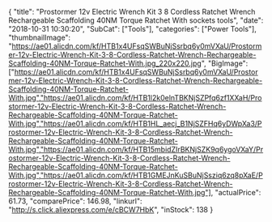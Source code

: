 {
	"title": "Prostormer 12v Electric Wrench Kit 3 8 Cordless Ratchet Wrench Rechargeable Scaffolding 40NM Torque Ratchet With sockets tools",
	"date": "2018-10-31 10:30:20",
	"SubCat": ["Tools"],
	"categories": ["Power Tools"],
	"thumbnailImage": "https://ae01.alicdn.com/kf/HTB1x4UFsqSWBuNjSsrbq6y0mVXaU/Prostormer-12v-Electric-Wrench-Kit-3-8-Cordless-Ratchet-Wrench-Rechargeable-Scaffolding-40NM-Torque-Ratchet-With.jpg_220x220.jpg",
	"BigImage": ["https://ae01.alicdn.com/kf/HTB1x4UFsqSWBuNjSsrbq6y0mVXaU/Prostormer-12v-Electric-Wrench-Kit-3-8-Cordless-Ratchet-Wrench-Rechargeable-Scaffolding-40NM-Torque-Ratchet-With.jpg","https://ae01.alicdn.com/kf/HTB1l2k0elnTBKNjSZPfq6zf1XXaH/Prostormer-12v-Electric-Wrench-Kit-3-8-Cordless-Ratchet-Wrench-Rechargeable-Scaffolding-40NM-Torque-Ratchet-With.jpg","https://ae01.alicdn.com/kf/HTB1HL_aecj_B1NjSZFHq6yDWpXa3/Prostormer-12v-Electric-Wrench-Kit-3-8-Cordless-Ratchet-Wrench-Rechargeable-Scaffolding-40NM-Torque-Ratchet-With.jpg","https://ae01.alicdn.com/kf/HTB15mbidZIrBKNjSZK9q6ygoVXaY/Prostormer-12v-Electric-Wrench-Kit-3-8-Cordless-Ratchet-Wrench-Rechargeable-Scaffolding-40NM-Torque-Ratchet-With.jpg","https://ae01.alicdn.com/kf/HTB1GMEJnKuSBuNjSsziq6zq8pXaE/Prostormer-12v-Electric-Wrench-Kit-3-8-Cordless-Ratchet-Wrench-Rechargeable-Scaffolding-40NM-Torque-Ratchet-With.jpg"],
	"actualPrice": 61.73,
	"comparePrice": 146.98,
	"linkurl": "http://s.click.aliexpress.com/e/cBCW7HbK",
	"inStock": 138
}

